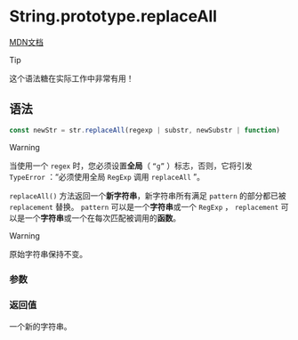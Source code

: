 # String.prototype.replaceAll

[MDN文档](https://developer.mozilla.org/zh-CN/docs/Web/JavaScript/Reference/Global_Objects/String/replaceAll)

> [!tip]
> 这个语法糖在实际工作中非常有用！

## 语法

```js
const newStr = str.replaceAll(regexp | substr, newSubstr | function)
```

> [!warning]
> 当使用一个 `regex` 时，您必须设置**全局**（ `“g”` ）标志，否则，它将引发 `TypeError` ：“必须使用全局 `RegExp` 调用 `replaceAll` ”。

`replaceAll()` 方法返回一个**新字符串**，新字符串所有满足 `pattern` 的部分都已被 `replacement` 替换。 `pattern` 可以是一个**字符串**或一个 `RegExp` ， `replacement` 可以是一个**字符串**或一个在每次匹配被调用的**函数**。

> [!warning]
> 原始字符串保持不变。

### 参数

### 返回值

一个新的字符串。
